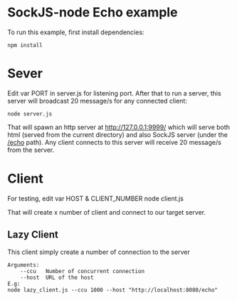 SockJS-node Echo example
========================

To run this example, first install dependencies:

    npm install


Sever
========================
Edit var PORT in server.js for listening port.
After that to run a server, this server will broadcast 20 message/s for any connected client:

    node server.js

That will spawn an http server at http://127.0.0.1:9999/ which will
serve both html (served from the current directory) and also SockJS
server (under the [/echo](http://127.0.0.1:9999/echo) path). Any client connects to this server will receive 20 message/s from the server.

Client
========================
For testing, edit var HOST & CLIENT_NUMBER
    node client.js

That will create x number of client and connect to our target server.

## Lazy Client
This client simply create a number of connection to the server

    Arguments:
        --ccu   Number of concurrent connection
        --host  URL of the host
    E.g:
    node lazy_client.js --ccu 1000 --host "http://localhost:8080/echo"

